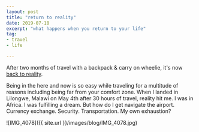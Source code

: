 ```yaml
---
layout: post
title: "return to reality"
date: 2019-07-18
excerpt: "what happens when you return to your life"
tag:
- travel
- life

---
```

After two months of travel with a backpack & carry on wheelie, it's now [back to reality](https://youtu.be/TB54dZkzZOY).

Being in the here and now is so easy while traveling for a multitude of reasons including being far from your comfort zone. When I landed in Lilongwe, Malawi on May 4th after 30 hours of travel, reality hit me. I was in Africa. I was fulfilling a dream. But how do I get navigate the airport. Currency exchange. Security. Transportation. My own exhaustion?

![IMG_4078]({{ site.url }}/images/blog/IMG_4078.jpg)
